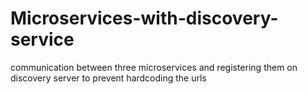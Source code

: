 # Microservices-with-discovery-service
communication between three microservices and registering them on discovery server to prevent hardcoding the urls
